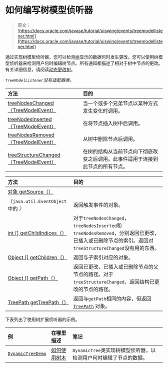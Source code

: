 # 如何编写树模型侦听器

> 原文： [https://docs.oracle.com/javase/tutorial/uiswing/events/treemodellistener.html](https://docs.oracle.com/javase/tutorial/uiswing/events/treemodellistener.html)

通过实现树模型侦听器，您可以检测[树](../components/tree.html)显示的数据何时发生更改。您可以使用树模型侦听器来检测用户何时编辑树节点。所有通知都描述了相对于树中节点的更改。有关详细信息，请阅读[动态更改树](../components/tree.html#dynamic)。

_`TreeModelListener`没有适配器类。_

| 方法 | 目的 |
| :-- | :-- |
| [treeNodesChanged（TreeModelEvent）](https://docs.oracle.com/javase/8/docs/api/javax/swing/event/TreeModelListener.html#treeNodesChanged-javax.swing.event.TreeModelEvent-) | 当一个或多个兄弟节点以某种方式发生变化时调用。 |
| [treeNodesInserted（TreeModelEvent）](https://docs.oracle.com/javase/8/docs/api/javax/swing/event/TreeModelListener.html#treeNodesInserted-javax.swing.event.TreeModelEvent-) | 在将节点插入树中后调用。 |
| [treeNodesRemoved（TreeModelEvent）](https://docs.oracle.com/javase/8/docs/api/javax/swing/event/TreeModelListener.html#treeNodesRemoved-javax.swing.event.TreeModelEvent-) | 从树中删除节点后调用。 |
| [treeStructureChanged（TreeModelEvent）](https://docs.oracle.com/javase/8/docs/api/javax/swing/event/TreeModelListener.html#treeStructureChanged-javax.swing.event.TreeModelEvent-) | 在树的结构从当前节点向下彻底改变之后调用。此事件适用于连接到此节点的所有节点。 |

| 方法 | 目的 |
| :-- | :-- |
| [对象 getSource（）](https://docs.oracle.com/javase/8/docs/api/java/util/EventObject.html#getSource--)
（`java.util.EventObject` 中的 _）_ | 返回触发事件的对象。 |
| [int [] getChildIndices（）](https://docs.oracle.com/javase/8/docs/api/javax/swing/event/TreeModelEvent.html#getChildIndices--) | 对于`treeNodesChanged`，`treeNodesInserted`和`treeNodesRemoved`，分别返回已更改，已插入或已删除节点的索引。返回对`treeStructureChanged`没有用的东西。 |
| [Object [] getChildren（）](https://docs.oracle.com/javase/8/docs/api/javax/swing/event/TreeModelEvent.html#getChildren--) | 返回与子索引对应的对象。 |
| [Object [] getPath（）](https://docs.oracle.com/javase/8/docs/api/javax/swing/event/TreeModelEvent.html#getPath--) | 返回已更改，已插入或已删除节点的父节点的路径。对于`treeStructureChanged`，返回结构已更改的节点的路径。 |
| [TreePath getTreePath（）](https://docs.oracle.com/javase/8/docs/api/javax/swing/event/TreeModelEvent.html#getTreePath--) | 返回与`getPath`相同的内容，但返回 [`TreePath`](https://docs.oracle.com/javase/8/docs/api/javax/swing/tree/TreePath.html) 对象。 |

下表列出了使用树扩展侦听器的示例。

| 例 | 在哪里描述 | 笔记 |
| :-- | :-- | :-- |
| [`DynamicTreeDemo`](../examples/components/index.html#DynamicTreeDemo) | [如何使用树木](../components/tree.html#dynamic) | `DynamicTree`类实现树模型侦听器，以检测用户何时编辑了节点的数据。 |